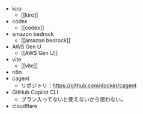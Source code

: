 - kiro
	- [[kiro]]
- codex
	- [[codex]]
- amazon bedrock
	- [[amazon bedrock]]
- AWS Gen U
	- [[AWS Gen U]]
- vite
	- [[vite]]
- n8n
- cagent
	- リポジトリ：https://github.com/docker/cagent
- GitHub Copilot CLI
	- プラン入ってないと使えないから使わない。
- cloudflare
